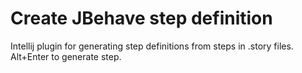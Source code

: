 # Create JBehave step definition
Intellij plugin for generating step definitions from steps in .story files.
Alt+Enter to generate step.
